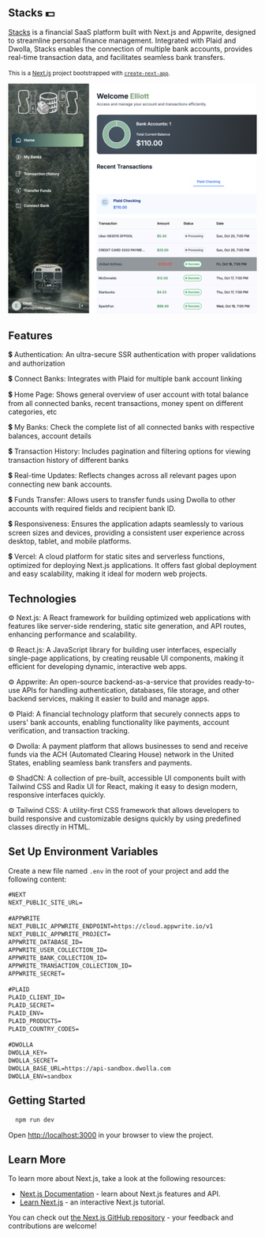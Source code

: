 
## Stacks 💵

[Stacks](https://banking-app-drab-beta.vercel.app/) is a financial SaaS platform built with Next.js and Appwrite, designed to streamline personal finance management. Integrated with Plaid and Dwolla, Stacks enables the connection of multiple bank accounts, provides real-time transaction data, and facilitates seamless bank transfers. 

<small>This is a [Next.js](https://nextjs.org) project bootstrapped with [`create-next-app`](https://nextjs.org/docs/app/api-reference/cli/create-next-app).</small>

![](./public/assets/home.png)

## Features

💲 Authentication: An ultra-secure SSR authentication with proper validations and authorization

💲 Connect Banks: Integrates with Plaid for multiple bank account linking

💲 Home Page: Shows general overview of user account with total balance from all connected banks, recent transactions, money spent on different categories, etc

💲 My Banks: Check the complete list of all connected banks with respective balances, account details

💲 Transaction History: Includes pagination and filtering options for viewing transaction history of different banks

💲 Real-time Updates: Reflects changes across all relevant pages upon connecting new bank accounts.

💲 Funds Transfer: Allows users to transfer funds using Dwolla to other accounts with required fields and recipient bank ID.

💲 Responsiveness: Ensures the application adapts seamlessly to various screen sizes and devices, providing a consistent user experience across desktop, tablet, and mobile platforms.

💲 Vercel:
A cloud platform for static sites and serverless functions, optimized for deploying Next.js applications. It offers fast global deployment and easy scalability, making it ideal for modern web projects.

## Technologies
⚙️ Next.js:
A React framework for building optimized web applications with features like server-side rendering, static site generation, and API routes, enhancing performance and scalability.

⚙️ React.js:
A JavaScript library for building user interfaces, especially single-page applications, by creating reusable UI components, making it efficient for developing dynamic, interactive web apps. 

⚙️ Appwrite: An open-source backend-as-a-service that provides ready-to-use APIs for handling authentication, databases, file storage, and other backend services, making it easier to build and manage apps.

⚙️ Plaid:
A financial technology platform that securely connects apps to users' bank accounts, enabling functionality like payments, account verification, and transaction tracking.

⚙️ Dwolla:
A payment platform that allows businesses to send and receive funds via the ACH (Automated Clearing House) network in the United States, enabling seamless bank transfers and payments.

⚙️ ShadCN:
A collection of pre-built, accessible UI components built with Tailwind CSS and Radix UI for React, making it easy to design modern, responsive interfaces quickly.

⚙️ Tailwind CSS:
A utility-first CSS framework that allows developers to build responsive and customizable designs quickly by using predefined classes directly in HTML.

## Set Up Environment Variables

Create a new file named `.env` in the root of your project and add the following content:

```env
#NEXT
NEXT_PUBLIC_SITE_URL=

#APPWRITE
NEXT_PUBLIC_APPWRITE_ENDPOINT=https://cloud.appwrite.io/v1
NEXT_PUBLIC_APPWRITE_PROJECT=
APPWRITE_DATABASE_ID=
APPWRITE_USER_COLLECTION_ID=
APPWRITE_BANK_COLLECTION_ID=
APPWRITE_TRANSACTION_COLLECTION_ID=
APPWRITE_SECRET=

#PLAID
PLAID_CLIENT_ID=
PLAID_SECRET=
PLAID_ENV=
PLAID_PRODUCTS=
PLAID_COUNTRY_CODES=

#DWOLLA
DWOLLA_KEY=
DWOLLA_SECRET=
DWOLLA_BASE_URL=https://api-sandbox.dwolla.com
DWOLLA_ENV=sandbox
```

## Getting Started

```bash
  npm run dev
```
Open [http://localhost:3000](http://localhost:3000) in your browser to view the project.


## Learn More

To learn more about Next.js, take a look at the following resources:

- [Next.js Documentation](https://nextjs.org/docs) - learn about Next.js features and API.
- [Learn Next.js](https://nextjs.org/learn) - an interactive Next.js tutorial.

You can check out [the Next.js GitHub repository](https://github.com/vercel/next.js) - your feedback and contributions are welcome!
